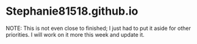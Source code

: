 # Stephanie81518.github.io
NOTE:
This is not even close to finished; I just had to put it aside for other priorities. I will work on it more this week and update it.
